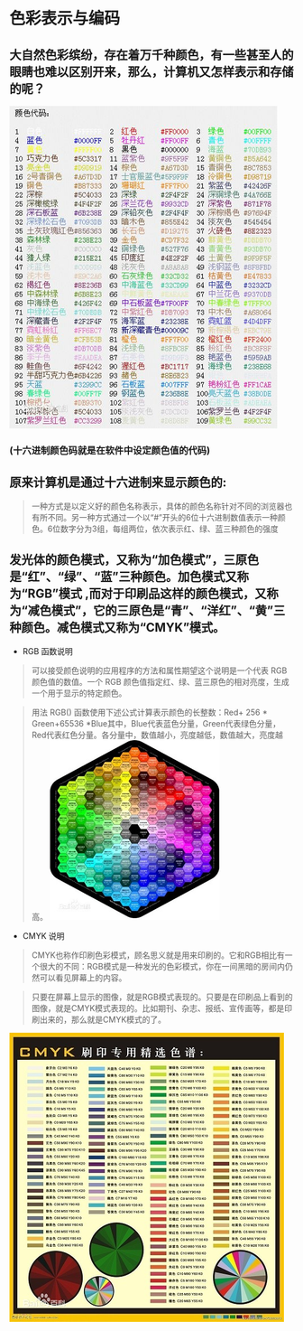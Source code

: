 # 色彩表示与编码
## 大自然色彩缤纷，存在着万千种颜色，有一些甚至人的眼睛也难以区别开来，那么，计算机又怎样表示和存储的呢？
![](images/sa.jpg)
### (十六进制颜色码就是在软件中设定颜色值的代码)
## 原来计算机是通过十六进制来显示颜色的:
>  一种方式是以定义好的颜色名称表示，具体的颜色名称针对不同的浏览器也有所不同。另一种方式通过一个以“#”开头的6位十六进制数值表示一种颜色。6位数字分为3组，每组两位，依次表示红、绿、蓝三种颜色的强度
## 发光体的颜色模式，又称为“加色模式”，三原色是“红”、“绿”、“蓝”三种颜色。加色模式又称为“RGB”模式 ,而对于印刷品这样的颜色模式，又称为“减色模式”，它的三原色是“青”、“洋红”、“黄”三种颜色。减色模式又称为“CMYK”模式。


* RGB 函数说明
> 可以接受颜色说明的应用程序的方法和属性期望这个说明是一个代表 RGB 颜色值的数值。一个 RGB 颜色值指定红、绿、蓝三原色的相对亮度，生成一个用于显示的特定颜色。

> 用法 RGB() 函数使用下述公式计算表示颜色的长整数：Red+ 256 * Green+65536 *Blue其中，Blue代表蓝色分量，Green代表绿色分量，Red代表红色分量。各分量中，数值越小，亮度越低，数值越大，亮度越高。
![](images/as.jpg)
* CMYK 说明
> CMYK也称作印刷色彩模式，顾名思义就是用来印刷的。它和RGB相比有一个很大的不同：RGB模式是一种发光的色彩模式，你在一间黑暗的房间内仍然可以看见屏幕上的内容。

> 只要在屏幕上显示的图像，就是RGB模式表现的。只要是在印刷品上看到的图像，就是CMYK模式表现的。比如期刊、杂志、报纸、宣传画等，都是印刷出来的，那么就是CMYK模式的了。

![](images/sas.jpg)
